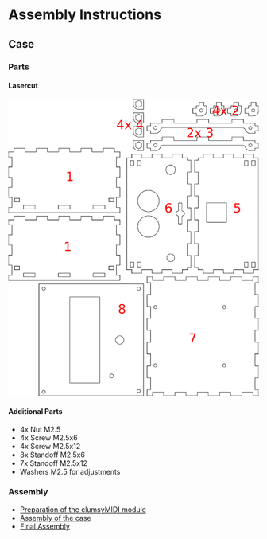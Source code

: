<h1>Assembly Instructions</h1>
<h2>Case</h2>
<h3>Parts</h3>
<h4>Lasercut</h4>
<img src="MiniDeXed Case Cutting Plane.png" alt="Lasercut Case with Numbering" width="600">
<h4>Additional Parts</h4>
<ul>
	<li>4x Nut M2.5</li>
	<li>4x Screw M2.5x6</li>
	<li>4x Screw M2.5x12</li>
	<li>8x Standoff M2.5x6</li>
	<li>7x Standoff M2.5x12</li>
	<li>Washers M2.5 for adjustments</li>	
</ul>
<h3>Assembly</h3>
<ul>
	<li><a href="./Interior/Clumsy/Readme.md">Preparation of the clumsyMIDI module</a></li>
	<li><a href="./Case/Readme.md">Assembly of the case</a></li>
	<li><a href="./Full/Readme.md">Final Assembly</a></li>
</ul>
